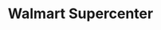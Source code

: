 ---
title: "Walmart Supercenter"
url: /columbus/walmart-supercenter-airport-thruway/
shop: Supermarkt
---